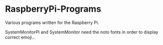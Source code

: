 # RaspberryPi-Programs
Various programs written for the Raspberry Pi.

SystemMonitorPi and SystemMonitor need the noto fonts in order to display correct emoji...
